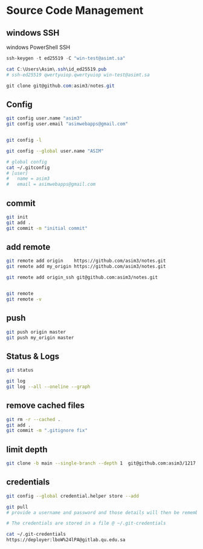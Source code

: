 # Source Code Management


## windows SSH
windows PowerShell SSH
```powershell
ssh-keygen -t ed25519 -C "win-test@asimt.sa"

cat C:\Users\Asim\.ssh\id_ed25519.pub
# ssh-ed25519 qwertyuiop.qwertyuiop win-test@asimt.sa

git clone git@github.com:asim3/notes.git
```


## Config
```bash
git config user.name "asim3"
git config user.email "asimwebapps@gmail.com"


git config -l

git config --global user.name "ASIM"

# global config
cat ~/.gitconfig
# [user]
# 	name = asim3
# 	email = asimwebapps@gmail.com
```


## commit
```bash
git init
git add .
git commit -m "initial commit"
```


## add remote
```bash
git remote add origin    https://github.com/asim3/notes.git
git remote add my_origin https://github.com/asim3/notes.git

git remote add origin_ssh git@github.com:asim3/notes.git


git remote
git remote -v
```


## push
```bash
git push origin master
git push my_origin master
```


## Status & Logs
```bash
git status

git log
git log --all --oneline --graph
```


## remove cached files
```bash
git rm -r --cached .
git add .
git commit -m ".gitignore fix"
```


## limit depth
```bash
git clone -b main --single-branch --depth 1  git@github.com:asim3/1217.git
```


## credentials
```bash
git config --global credential.helper store --add

git pull
# provide a username and password and those details will then be remembered later. 

# The credentials are stored in a file @ ~/.git-credentials

cat ~/.git-credentials
https://deployer:lboW%24lPA@gitlab.qu.edu.sa
```
